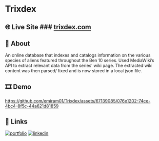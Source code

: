 # Trixdex

## 🌐 Live Site  ### [trixdex.com](https://trixdex.com/)

## 📝 About

An online database that indexes and catalogs information on the various species of aliens featured throughout the Ben 10 series. Used MediaWiki’s API to extract relevant data from the series’ wiki page. The extracted wiki content was then parsed/ fixed and is now stored in a local json file.


## 🎞 Demo

https://github.com/emiram01/Trixdex/assets/67139085/076e1202-74ce-4bc4-8f5c-44a621d81859

## 🔗 Links
[![portfolio](https://img.shields.io/badge/my_portfolio-000?style=for-the-badge&logo=ko-fi&logoColor=white)](https://emilianoramirez.com/)
[![linkedin](https://img.shields.io/badge/LinkedIn-0077B5?style=for-the-badge&logo=linkedin&logoColor=white)](https://www.linkedin.com/in/emiliano-ramirez-42233721a/)
